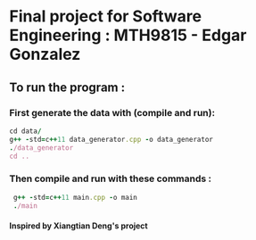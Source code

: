 # Final project for Software Engineering : MTH9815 - Edgar Gonzalez

## To run the program :
### First generate the data with (compile and run):
```ruby
cd data/
g++ -std=c++11 data_generator.cpp -o data_generator
./data_generator
cd ..
```
### Then compile and run with these commands :
```ruby
 g++ -std=c++11 main.cpp -o main
 ./main
```

#### Inspired by Xiangtian Deng's project

